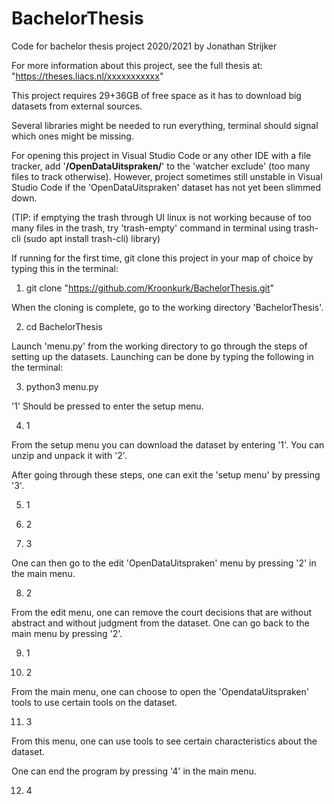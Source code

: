 # BachelorThesis
Code for bachelor thesis project 2020/2021 by Jonathan Strijker

For more information about this project, see the full thesis at: "https://theses.liacs.nl/xxxxxxxxxxx"

This project requires 29+36GB of free space as it has to download big datasets from external sources.

Several libraries might be needed to run everything, terminal should signal which ones might be missing.

For opening this project in Visual Studio Code or any other IDE with a file tracker, add '**/OpenDataUitspraken/**' to the 'watcher exclude' (too many files to track otherwise). However, project sometimes still unstable in Visual Studio Code if the 'OpenDataUitspraken' dataset has not yet been slimmed down. 

(TIP: if emptying the trash through UI linux is not working because of too many files in the trash, try 'trash-empty' command in terminal using trash-cli (sudo apt install trash-cli) library)

If running for the first time, git clone this project in your map of choice by typing this in the terminal:
1. git clone "https://github.com/Kroonkurk/BachelorThesis.git"

When the cloning is complete, go to the working directory 'BachelorThesis'.

2. cd BachelorThesis 

Launch 'menu.py' from the working directory to go through the steps of setting up the datasets. Launching can be done by typing the following in the terminal:

3. python3 menu.py

'1' Should be pressed to enter the setup menu.

4. 1

From the setup menu you can download the dataset by entering '1'. You can unzip and unpack it with '2'. 

After going through these steps, one can exit the 'setup menu' by pressing '3'. 

5. 1

6. 2

7. 3

One can then go to the edit 'OpenDataUitspraken' menu by pressing '2' in the main menu.

8. 2

From the edit menu, one can remove the court decisions that are without abstract and without judgment from the dataset. One can go back to the main menu by pressing '2'.

9. 1

10. 2

From the main menu, one can choose to open the 'OpendataUitspraken' tools to use certain tools on the dataset.

11. 3

From this menu, one can use tools to see certain characteristics about the dataset.

<!-- At this point, the datasets should be ready for visualization & analysis -->

One can end the program by pressing '4' in the main menu.

12. 4